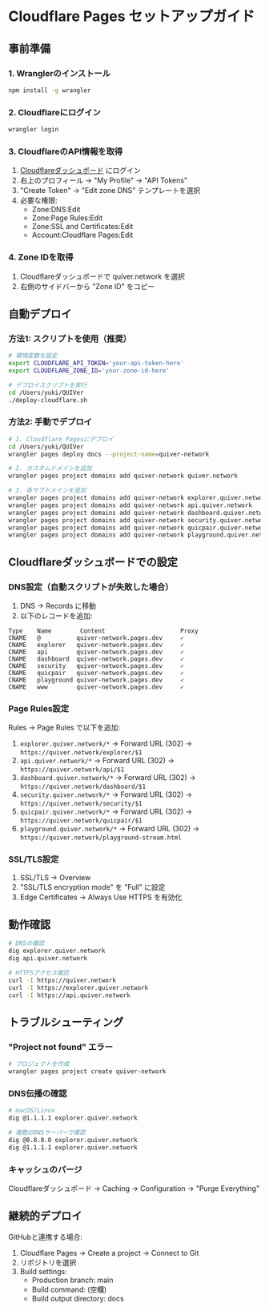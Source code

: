 # Cloudflare Pages セットアップガイド

## 事前準備

### 1. Wranglerのインストール
```bash
npm install -g wrangler
```

### 2. Cloudflareにログイン
```bash
wrangler login
```

### 3. CloudflareのAPI情報を取得

1. [Cloudflareダッシュボード](https://dash.cloudflare.com) にログイン
2. 右上のプロフィール → "My Profile" → "API Tokens"
3. "Create Token" → "Edit zone DNS" テンプレートを選択
4. 必要な権限:
   - Zone:DNS:Edit
   - Zone:Page Rules:Edit
   - Zone:SSL and Certificates:Edit
   - Account:Cloudflare Pages:Edit

### 4. Zone IDを取得

1. Cloudflareダッシュボードで quiver.network を選択
2. 右側のサイドバーから "Zone ID" をコピー

## 自動デプロイ

### 方法1: スクリプトを使用（推奨）

```bash
# 環境変数を設定
export CLOUDFLARE_API_TOKEN='your-api-token-here'
export CLOUDFLARE_ZONE_ID='your-zone-id-here'

# デプロイスクリプトを実行
cd /Users/yuki/QUIVer
./deploy-cloudflare.sh
```

### 方法2: 手動でデプロイ

```bash
# 1. Cloudflare Pagesにデプロイ
cd /Users/yuki/QUIVer
wrangler pages deploy docs --project-name=quiver-network

# 2. カスタムドメインを追加
wrangler pages project domains add quiver-network quiver.network

# 3. 各サブドメインを追加
wrangler pages project domains add quiver-network explorer.quiver.network
wrangler pages project domains add quiver-network api.quiver.network
wrangler pages project domains add quiver-network dashboard.quiver.network
wrangler pages project domains add quiver-network security.quiver.network
wrangler pages project domains add quiver-network quicpair.quiver.network
wrangler pages project domains add quiver-network playground.quiver.network
```

## Cloudflareダッシュボードでの設定

### DNS設定（自動スクリプトが失敗した場合）

1. DNS → Records に移動
2. 以下のレコードを追加:

```
Type    Name        Content                     Proxy
CNAME   @          quiver-network.pages.dev     ✓
CNAME   explorer   quiver-network.pages.dev     ✓
CNAME   api        quiver-network.pages.dev     ✓
CNAME   dashboard  quiver-network.pages.dev     ✓
CNAME   security   quiver-network.pages.dev     ✓
CNAME   quicpair   quiver-network.pages.dev     ✓
CNAME   playground quiver-network.pages.dev     ✓
CNAME   www        quiver-network.pages.dev     ✓
```

### Page Rules設定

Rules → Page Rules で以下を追加:

1. `explorer.quiver.network/*` → Forward URL (302) → `https://quiver.network/explorer/$1`
2. `api.quiver.network/*` → Forward URL (302) → `https://quiver.network/api/$1`
3. `dashboard.quiver.network/*` → Forward URL (302) → `https://quiver.network/dashboard/$1`
4. `security.quiver.network/*` → Forward URL (302) → `https://quiver.network/security/$1`
5. `quicpair.quiver.network/*` → Forward URL (302) → `https://quiver.network/quicpair/$1`
6. `playground.quiver.network/*` → Forward URL (302) → `https://quiver.network/playground-stream.html`

### SSL/TLS設定

1. SSL/TLS → Overview
2. "SSL/TLS encryption mode" を "Full" に設定
3. Edge Certificates → Always Use HTTPS を有効化

## 動作確認

```bash
# DNSの確認
dig explorer.quiver.network
dig api.quiver.network

# HTTPSアクセス確認
curl -I https://quiver.network
curl -I https://explorer.quiver.network
curl -I https://api.quiver.network
```

## トラブルシューティング

### "Project not found" エラー
```bash
# プロジェクトを作成
wrangler pages project create quiver-network
```

### DNS伝播の確認
```bash
# macOS/Linux
dig @1.1.1.1 explorer.quiver.network

# 複数のDNSサーバーで確認
dig @8.8.8.8 explorer.quiver.network
dig @1.1.1.1 explorer.quiver.network
```

### キャッシュのパージ
Cloudflareダッシュボード → Caching → Configuration → "Purge Everything"

## 継続的デプロイ

GitHubと連携する場合:
1. Cloudflare Pages → Create a project → Connect to Git
2. リポジトリを選択
3. Build settings:
   - Production branch: main
   - Build command: (空欄)
   - Build output directory: docs